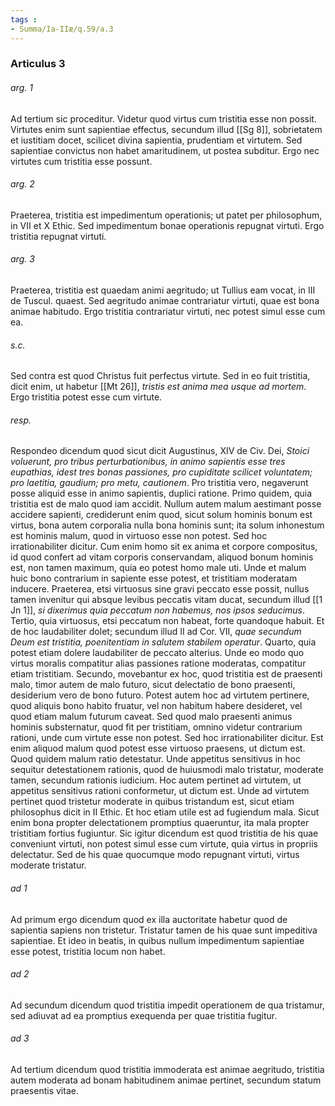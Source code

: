```yaml
---
tags : 
- Summa/Ia-IIæ/q.59/a.3
---
```


### Articulus 3

###### arg. 1
Ad tertium sic proceditur. Videtur quod virtus cum tristitia esse non possit. Virtutes enim sunt sapientiae effectus, secundum illud [[Sg 8]], sobrietatem et iustitiam docet, scilicet divina sapientia, prudentiam et virtutem. Sed sapientiae convictus non habet amaritudinem, ut postea subditur. Ergo nec virtutes cum tristitia esse possunt.

###### arg. 2
Praeterea, tristitia est impedimentum operationis; ut patet per philosophum, in VII et X Ethic. Sed impedimentum bonae operationis repugnat virtuti. Ergo tristitia repugnat virtuti.

###### arg. 3
Praeterea, tristitia est quaedam animi aegritudo; ut Tullius eam vocat, in III de Tuscul. quaest. Sed aegritudo animae contrariatur virtuti, quae est bona animae habitudo. Ergo tristitia contrariatur virtuti, nec potest simul esse cum ea.

###### s.c.
Sed contra est quod Christus fuit perfectus virtute. Sed in eo fuit tristitia, dicit enim, ut habetur [[Mt 26]], *tristis est anima mea usque ad mortem*. Ergo tristitia potest esse cum virtute.

###### resp.
Respondeo dicendum quod sicut dicit Augustinus, XIV de Civ. Dei, *Stoici voluerunt, pro tribus perturbationibus, in animo sapientis esse tres eupathias, idest tres bonas passiones, pro cupiditate scilicet voluntatem; pro laetitia, gaudium; pro metu, cautionem*. Pro tristitia vero, negaverunt posse aliquid esse in animo sapientis, duplici ratione. Primo quidem, quia tristitia est de malo quod iam accidit. Nullum autem malum aestimant posse accidere sapienti, crediderunt enim quod, sicut solum hominis bonum est virtus, bona autem corporalia nulla bona hominis sunt; ita solum inhonestum est hominis malum, quod in virtuoso esse non potest. Sed hoc irrationabiliter dicitur. Cum enim homo sit ex anima et corpore compositus, id quod confert ad vitam corporis conservandam, aliquod bonum hominis est, non tamen maximum, quia eo potest homo male uti. Unde et malum huic bono contrarium in sapiente esse potest, et tristitiam moderatam inducere. Praeterea, etsi virtuosus sine gravi peccato esse possit, nullus tamen invenitur qui absque levibus peccatis vitam ducat, secundum illud [[1 Jn 1]], *si dixerimus quia peccatum non habemus, nos ipsos seducimus*. Tertio, quia virtuosus, etsi peccatum non habeat, forte quandoque habuit. Et de hoc laudabiliter dolet; secundum illud II ad Cor. VII, *quae secundum Deum est tristitia, poenitentiam in salutem stabilem operatur*. Quarto, quia potest etiam dolere laudabiliter de peccato alterius. Unde eo modo quo virtus moralis compatitur alias passiones ratione moderatas, compatitur etiam tristitiam. Secundo, movebantur ex hoc, quod tristitia est de praesenti malo, timor autem de malo futuro, sicut delectatio de bono praesenti, desiderium vero de bono futuro. Potest autem hoc ad virtutem pertinere, quod aliquis bono habito fruatur, vel non habitum habere desideret, vel quod etiam malum futurum caveat. Sed quod malo praesenti animus hominis substernatur, quod fit per tristitiam, omnino videtur contrarium rationi, unde cum virtute esse non potest. Sed hoc irrationabiliter dicitur. Est enim aliquod malum quod potest esse virtuoso praesens, ut dictum est. Quod quidem malum ratio detestatur. Unde appetitus sensitivus in hoc sequitur detestationem rationis, quod de huiusmodi malo tristatur, moderate tamen, secundum rationis iudicium. Hoc autem pertinet ad virtutem, ut appetitus sensitivus rationi conformetur, ut dictum est. Unde ad virtutem pertinet quod tristetur moderate in quibus tristandum est, sicut etiam philosophus dicit in II Ethic. Et hoc etiam utile est ad fugiendum mala. Sicut enim bona propter delectationem promptius quaeruntur, ita mala propter tristitiam fortius fugiuntur. Sic igitur dicendum est quod tristitia de his quae conveniunt virtuti, non potest simul esse cum virtute, quia virtus in propriis delectatur. Sed de his quae quocumque modo repugnant virtuti, virtus moderate tristatur.

###### ad 1
Ad primum ergo dicendum quod ex illa auctoritate habetur quod de sapientia sapiens non tristetur. Tristatur tamen de his quae sunt impeditiva sapientiae. Et ideo in beatis, in quibus nullum impedimentum sapientiae esse potest, tristitia locum non habet.

###### ad 2
Ad secundum dicendum quod tristitia impedit operationem de qua tristamur, sed adiuvat ad ea promptius exequenda per quae tristitia fugitur.

###### ad 3
Ad tertium dicendum quod tristitia immoderata est animae aegritudo, tristitia autem moderata ad bonam habitudinem animae pertinet, secundum statum praesentis vitae.

